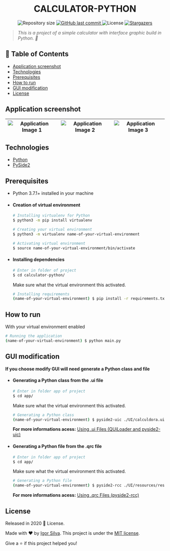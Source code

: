 <!-- Header -->
<h1 align="center">CALCULATOR-PYTHON</h1>
<p align="center">
  	<img alt="Repository size" src="https://img.shields.io/github/repo-size/igorsilva3/calculator-python">
  	<a href="https://github.com/igorsilva3/calculator-python/commits/master">
    	<img alt="GitHub last commit" src="https://img.shields.io/github/last-commit/igorsilva3/calculator-python">
  	</a> 
  	<img alt="License" src="https://img.shields.io/github/license/igorsilva3/calculator-python">
  	<a href="https://github.com/igorsilva3/calculator-python/stargazers">
    	<img alt="Stargazers" src="https://img.shields.io/github/stars/igorsilva3/calculator-python">
  	</a>
</p>

<!-- Description  -->
> *This is a project of a simple calculator with interface graphic build in Python. :stars:*

<!-- Table of contents -->
## :pushpin: Table of Contents
- [Application screenshot](#application-screenshot)
- [Technologies](#technologies)
- [Prerequisites](#prerequisites)
- [How to run](#how-to-run)
- [GUI modification](#gui-modification)
- [License](#license)

<!-- Application screenshot -->
## Application screenshot

|![Application Image 1](https://i.imgur.com/E2DJK5A.jpg) |![Application Image 2](https://i.imgur.com/c7TVbwe.jpg) |![Application Image 3](https://i.imgur.com/IHJzO2x.jpg) |
|------------------------------------------------------- |------------------------------------------------------- |------------------------------------------------------- |

<!-- Technologies -->
## Technologies
* [Python](https://www.python.org/) 
* [PySide2](https://wiki.qt.io/Qt_for_Python)

<!-- Prerequisites -->
## Prerequisites
* Python 3.7.1+ installed in your machine

- #### Creation of virtual environment
	```bash
	# Installing virtualenv for Python
	$ python3 -m pip install virtualenv

	# Creating your virtual environment
	$ python3 -m virtualenv name-of-your-virtual-environment

	# Activating virtual environment
	$ source name-of-your-virtual-environment/bin/activate
	```

- #### Installing dependencies
	```bash
	# Enter in folder of project
	$ cd calculator-python/
	``` 
  	Make sure what the virtual environment this activated.
	```bash
	# Installing requirements
	(name-of-your-virtual-environment) $ pip install -r requirements.txt
	``` 

## How to run

With your virtual environment enabled
```bash
# Running the application
(name-of-your-virtual-environment) $ python main.py
```

## GUI modification 

**If you choose modify GUI will need generate a Python class and file**

- #### Generating a Python class from the .ui file
	```bash
	# Enter in folder app of project
	$ cd app/
	``` 
	Make sure what the virtual environment this activated.
	```bash
	# Generating a Python class
	(name-of-your-virtual-environment) $ pyside2-uic ./UI/calculdora.ui > interface.py
	```
	
	**For more informations acess:** [Using .ui Files (QUiLoader and pyside2-uic)](https://doc.qt.io/qtforpython/tutorials/basictutorial/uifiles.html)
  	
- #### Generating a Python file from the .qrc file
	```bash
	# Enter in folder app of project
	$ cd app/
	``` 
	Make sure what the virtual environment this activated.
	```bash
	# Generating a Python file
	(name-of-your-virtual-environment) $ pyside2-rcc ./UI/resources/resource.qrc -o resource_rc.py
	```
	
	**For more informations acess:** [Using .qrc Files (pyside2-rcc)](https://doc.qt.io/qtforpython/tutorials/basictutorial/qrcfiles.html)

<!-- License -->
## License

Released in 2020 :closed_book: License.

Made with :heart: by [Igor Silva](https://github.com/igorsilva3).
This project is under the [MIT license](./LICENSE).

Give a :star: if this project helped you!

